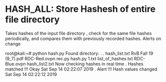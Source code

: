 # HASH_ALL: Store Hashesh of entire file directory
Takes hashes of the input file directory , check for the same file hashes periodically, and compares them with previously recorded hashes.  Alerts on change


root@kali:~# python hash.py
Found directory: .
.
	hash_list.txt
	RvB Fall 19 (9_7).pdf
	RDC-Red.ovpn
	rec.py
	hash.py
	1.txt
	list_of_hashes.txt
	RDC-Blue.ovpn
	hash_list2.txt
Now checking hashes in real time
.
Hashes matched !!! Okay
Sat Sep 14 02:22:07 2019
.
Alert !!! Hash values changed 
Sat Sep 14 02:22:12 2019
